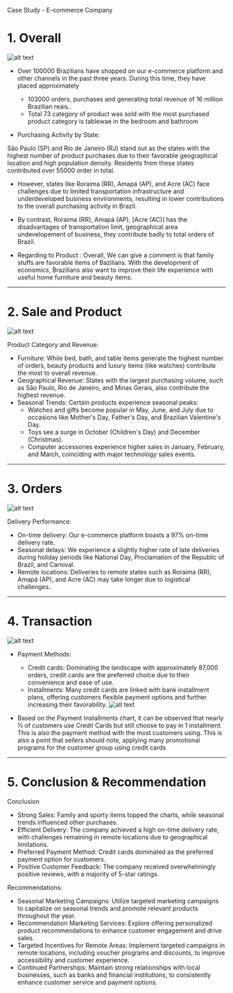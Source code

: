 Case Study - E-commerce Company 


# 1. Overall 

![alt text]([(https://ibb.co/bQYN5zZ))

- Over 100000 Brazilians have shopped on our e-commerce platform and other channels in the past three years. During this time, they have placed approximately 
  - 103000 orders, purchases and generating total revenue of 16 million Brazilian reais..
  - Total 73 category of product was sold with the most purchased product category is tablewae in the bedroom and bathroom
 

- Purchasing Activity by State:

São Paulo (SP) and Rio de Janeiro (RJ) stand out as the states with the highest number of product purchases due to their favorable geographical location and high population density. Residents from these states contributed over 55000 order in total.

- However, states like Roraima (RR), Amapá (AP), and Acre (AC) face challenges due to limited transportation infrastructure and underdeveloped business environments, resulting in lower contributions to the overall purchasing activity in Brazil.

- By contrast, Roraima (RR),  Amapá (AP), [Acre (AC)] has the disadvantages of transportation limit, geographical area undevelopement of business, they contribute badly to total orders of Brazil. 


- Regarding to Product : Overall, We can give a comment is that family stuffs are favorable items of Bazilians. With the development of economics, Brazilians also want to improve their life experience with useful home furniture and beauty items.

---

# 2. Sale and Product

![alt text](image-3.png)

Product Category and Revenue:

- Furniture: While bed, bath, and table items generate the highest number of orders, beauty products and luxury items (like watches) contribute the most to overall revenue.
- Geographical Revenue: States with the largest purchasing volume, such as São Paulo, Rio de Janeiro, and Minas Gerais, also contribute the highest revenue.
- Seasonal Trends: Certain products experience seasonal peaks:
    - Watches and gifts become popular in May, June, and July due to occasions like Mother's Day, Father's Day, and Brazilian Valentine's Day.
    - Toys see a surge in October (Children's Day) and December (Christmas).
    - Computer accessories experience higher sales in January, February, and March, coinciding with major technology sales events.

---

# 3. Orders

![alt text](image-6.png)

Delivery Performance:

- On-time delivery: Our e-commerce platform boasts a 97% on-time delivery rate.
- Seasonal delays: We experience a slightly higher rate of late deliveries during holiday periods like National Day, Proclamation of the Republic of Brazil, and Carnival.
- Remote locations: Deliveries to remote states such as Roraima (RR), Amapá (AP), and Acre (AC) may take longer due to logistical challenges.. 

--- 
# 4. Transaction

![alt text](image-7.png)



- Payment Methods:

    - Credit cards: Dominating the landscape with approximately 87,000 orders, credit cards are the preferred choice due to their convenience and ease of use.
    - Installments: Many credit cards are linked with bank installment plans, offering customers flexible payment options and further increasing their favorability.
  ![all text](image-8.png)

- Based on the Payment Installments chart, it can be observed that nearly ⅓ of customers use Credit Cards but still choose to pay in 1 installment. This is also the payment method with the most customers using. This is also a point that sellers should note, applying many promotional programs for the customer group using credit cards

--- 

# 5. Conclusion & Recommendation


Conclusion

- Strong Sales: Family and sporty items topped the charts, while seasonal trends influenced other purchases.
- Efficient Delivery: The company achieved a high on-time delivery rate, with challenges remaining in remote locations due to geographical limitations.
- Preferred Payment Method: Credit cards dominated as the preferred payment option for customers.
- Positive Customer Feedback: The company received overwhelmingly positive reviews, with a majority of 5-star ratings.

Recommendations:

- Seasonal Marketing Campaigns: Utilize targeted marketing campaigns to capitalize on seasonal trends and promote relevant products throughout the year.
- Recommendation Marketing Services: Explore offering personalized product recommendations to enhance customer engagement and drive sales.
- Targeted Incentives for Remote Areas: Implement targeted campaigns in remote locations, including voucher programs and discounts, to improve accessibility and customer experience.
- Continued Partnerships: Maintain strong relationships with local businesses, such as banks and financial institutions, to consistently enhance customer service and payment options.

